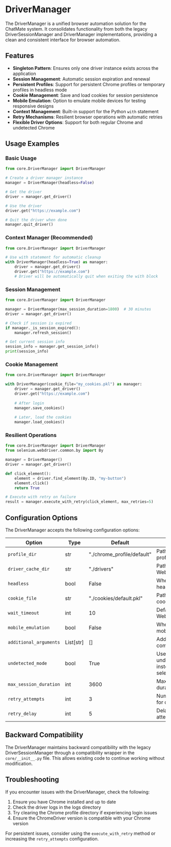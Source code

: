 # DriverManager

The DriverManager is a unified browser automation solution for the ChatMate system. It consolidates functionality from both the legacy DriverSessionManager and DriverManager implementations, providing a clean and consistent interface for browser automation.

## Features

- **Singleton Pattern**: Ensures only one driver instance exists across the application
- **Session Management**: Automatic session expiration and renewal
- **Persistent Profiles**: Support for persistent Chrome profiles or temporary profiles in headless mode
- **Cookie Management**: Save and load cookies for session persistence
- **Mobile Emulation**: Option to emulate mobile devices for testing responsive designs
- **Context Management**: Built-in support for the Python `with` statement
- **Retry Mechanisms**: Resilient browser operations with automatic retries
- **Flexible Driver Options**: Support for both regular Chrome and undetected Chrome

## Usage Examples

### Basic Usage

```python
from core.DriverManager import DriverManager

# Create a driver manager instance
manager = DriverManager(headless=False)

# Get the driver
driver = manager.get_driver()

# Use the driver
driver.get("https://example.com")

# Quit the driver when done
manager.quit_driver()
```

### Context Manager (Recommended)

```python
from core.DriverManager import DriverManager

# Use with statement for automatic cleanup
with DriverManager(headless=True) as manager:
    driver = manager.get_driver()
    driver.get("https://example.com")
    # Driver will be automatically quit when exiting the with block
```

### Session Management

```python
from core.DriverManager import DriverManager

manager = DriverManager(max_session_duration=1800)  # 30 minutes
driver = manager.get_driver()

# Check if session is expired
if manager._is_session_expired():
    manager.refresh_session()

# Get current session info
session_info = manager.get_session_info()
print(session_info)
```

### Cookie Management

```python
from core.DriverManager import DriverManager

with DriverManager(cookie_file="my_cookies.pkl") as manager:
    driver = manager.get_driver()
    driver.get("https://example.com")
    
    # After login
    manager.save_cookies()
    
    # Later, load the cookies
    manager.load_cookies()
```

### Resilient Operations

```python
from core.DriverManager import DriverManager
from selenium.webdriver.common.by import By

manager = DriverManager()
driver = manager.get_driver()

def click_element():
    element = driver.find_element(By.ID, "my-button")
    element.click()
    return True

# Execute with retry on failure
result = manager.execute_with_retry(click_element, max_retries=5)
```

## Configuration Options

The DriverManager accepts the following configuration options:

| Option | Type | Default | Description |
|--------|------|---------|-------------|
| `profile_dir` | str | "./chrome_profile/default" | Path to the Chrome profile directory |
| `driver_cache_dir` | str | "./drivers" | Path to store downloaded WebDrivers |
| `headless` | bool | False | Whether to run in headless mode |
| `cookie_file` | str | "./cookies/default.pkl" | Path to store browser cookies |
| `wait_timeout` | int | 10 | Default timeout for WebDriverWait |
| `mobile_emulation` | bool | False | Whether to emulate a mobile device |
| `additional_arguments` | List[str] | [] | Additional Chrome command-line options |
| `undetected_mode` | bool | True | Use undetected_chromedriver instead of regular selenium |
| `max_session_duration` | int | 3600 | Maximum session duration in seconds |
| `retry_attempts` | int | 3 | Number of retry attempts for driver operations |
| `retry_delay` | int | 5 | Delay between retry attempts in seconds |

## Backward Compatibility

The DriverManager maintains backward compatibility with the legacy DriverSessionManager through a compatibility wrapper in the `core/__init__.py` file. This allows existing code to continue working without modification.

## Troubleshooting

If you encounter issues with the DriverManager, check the following:

1. Ensure you have Chrome installed and up to date
2. Check the driver logs in the logs directory
3. Try clearing the Chrome profile directory if experiencing login issues
4. Ensure the ChromeDriver version is compatible with your Chrome version

For persistent issues, consider using the `execute_with_retry` method or increasing the `retry_attempts` configuration. 